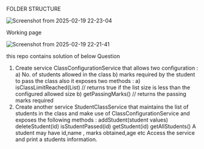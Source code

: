 
FOLDER STRUCTURE


![Screenshot from 2025-02-19 22-23-04](https://github.com/user-attachments/assets/51d13e6b-40ee-4b3f-98f5-4cd5b624c50e)

Working page

![Screenshot from 2025-02-19 22-21-41](https://github.com/user-attachments/assets/be03b600-91d8-4aa4-832f-daf20ec2733e)

this repo contains solution of below Question
1. Create service ClassConfigurationService that allows two configuration :
 a) No. of students allowed in the class
b) marks required by the student to pass the class
also it exposes two methods :
a) isClassLimitReached(List) // returns true if the list size is less than the configured allowed size
b) getPassingMarks() // returns the passing marks required
2. Create another service StudentClassService that maintains the list of students in the class and make use of ClassConfigurationService and exposes the following methods :
addStudent(student values)
deleteStudent(id)
isStudentPassed(id)
getStudent(id)
getAllStudents()
A student may have id,name , marks obtained,age etc
Access the service and print a students information.





